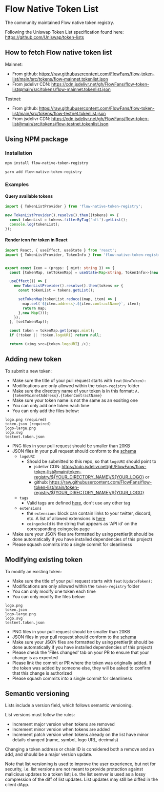 # Flow Native Token List

The community maintained Flow native token registry.

Following the Uniswap Token List specification found here: <https://github.com/Uniswap/token-lists>

## How to fetch Flow native token list

Mainnet:

- From github: <https://raw.githubusercontent.com/FlowFans/flow-token-list/main/src/tokens/flow-mainnet.tokenlist.json>
- From jsdelivr CDN: <https://cdn.jsdelivr.net/gh/FlowFans/flow-token-list@main/src/tokens/flow-mainnet.tokenlist.json>

Testnet:

- From github: <https://raw.githubusercontent.com/FlowFans/flow-token-list/main/src/tokens/flow-testnet.tokenlist.json>
- From jsdelivr CDN: <https://cdn.jsdelivr.net/gh/FlowFans/flow-token-list@main/src/tokens/flow-testnet.tokenlist.json>

## Using NPM package

### Installation

```bash
npm install flow-native-token-registry
```

```bash
yarn add flow-native-token-registry
```

### Examples

#### Query available tokens

```typescript
import { TokenListProvider } from 'flow-native-token-registry';

new TokenListProvider().resolve().then((tokens) => {
  const tokenList = tokens.filterByTag('nft').getList();
  console.log(tokenList);
});
```

#### Render icon for token in React

```typescript jsx
import React, { useEffect, useState } from 'react';
import { TokenListProvider, TokenInfo } from 'flow-native-token-registry';


export const Icon = (props: { mint: string }) => {
  const [tokenMap, setTokenMap] = useState<Map<string, TokenInfo>>(new Map());

  useEffect(() => {
    new TokenListProvider().resolve().then(tokens => {
      const tokenList = tokens.getList();

      setTokenMap(tokenList.reduce((map, item) => {
        map.set(`${item.address}.${item.contractName}`, item);
        return map;
      },new Map()));
    });
  }, [setTokenMap]);

  const token = tokenMap.get(props.mint);
  if (!token || !token.logoURI) return null;

  return (<img src={token.logoURI} />);

```

## Adding new token

To submit a new token:

- Make sure the title of your pull request starts with `feat(NewToken):`
- Modifications are only allowed within the `token-registry` folder
- Make sure the directory name of your token is in this format: `A.{tokenMainnetAddress}.{tokenContractName}`
- Make sure your token name is not the same as an exsiting one
- You can only add one token each time
- You can only add the files below:

```
logo.png (required)
token.json (required)
logo-large.png
logo.svg
testnet.token.json
```

- PNG files in your pull request should be smaller than 20KB
- JSON files in your pull request should conform to the [schema](https://github.com/FlowFans/flow-token-list/blob/596f711e1798e358e118a0f223254b75088bd652/src/schemas/token.schema.json)
  - `logoURI`
    - Should be submitted to this repo, so that `logoURI` should point to
      - jsdelivr CDN: <https://cdn.jsdelivr.net/gh/FlowFans/flow-token-list@main/token-registry/${YOUR_DIRECTORY_NAME}/${YOUR_LOGO}> or
      - github: <https://raw.githubusercontent.com/FlowFans/flow-token-list/main/token-registry/${YOUR_DIRECTORY_NAME}/${YOUR_LOGO}>
  - `tags`
    - Valid tags are defined [here](https://github.com/FlowFans/flow-token-list/blob/596f711e1798e358e118a0f223254b75088bd652/token-registry/template.tokenlist.json#L5), don't use any other tag
  - `extensions`
    - the `extensions` block can contain links to your twitter, discord, etc. A list of allowed extensions is [here](https://github.com/FlowFans/flow-token-list/blob/596f711e1798e358e118a0f223254b75088bd652/src/lib/tokenlist.ts#L30)
    - `coingeckoId` is the string that appears as 'API id' on the corresponding coingecko page
- Make sure your JSON files are formatted by using prettier(it should be done automatically if you have installed dependencies of this project)
- Please squash commits into a single commit for cleanliness

## Modifying existing token

To modify an existing token:

- Make sure the title of your pull request starts with `feat(UpdateToken):`
- Modifications are only allowed within the `token-registry` folder
- You can only modify one token each time
- You can only modify the files below:

```
logo.png
token.json
logo-large.png
logo.svg
testnet.token.json
```

- PNG files in your pull request should be smaller than 20KB
- JSON files in your pull request should conform to the [schema](https://github.com/FlowFans/flow-token-list/blob/596f711e1798e358e118a0f223254b75088bd652/src/schemas/token.schema.json)
- Make sure your JSON files are formatted by using prettier(it should be done automatically if you have installed dependencies of this project)
- Please check the 'Files changed' tab on your PR to ensure that your change is as expected
- Please link the commit or PR where the token was originally added. If the token was added by someone else, they will be asked to confirm that this change is authorized
- Please squash commits into a single commit for cleanliness

## Semantic versioning

Lists include a version field, which follows semantic versioning.

List versions must follow the rules:

- Increment major version when tokens are removed
- Increment minor version when tokens are added
- Increment patch version when tokens already on the list have minor details changed (name, symbol, logo URL, decimals)

Changing a token address or chain ID is considered both a remove and an add, and should be a major version update.

Note that list versioning is used to improve the user experience, but not for security, i.e. list versions are not meant to provide protection against malicious updates to a token list; i.e. the list semver is used as a lossy compression of the diff of list updates. List updates may still be diffed in the client dApp.
